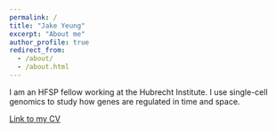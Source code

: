 ```yaml
---
permalink: /
title: "Jake Yeung"
excerpt: "About me"
author_profile: true
redirect_from: 
  - /about/
  - /about.html
---
```


I am an HFSP fellow working at the Hubrecht Institute. I use single-cell genomics to study how genes are regulated in time and space.

[Link to my CV](https://keybase.pub/jakeyeung/jakeyeung_CV_2019-07-17.pdf)
